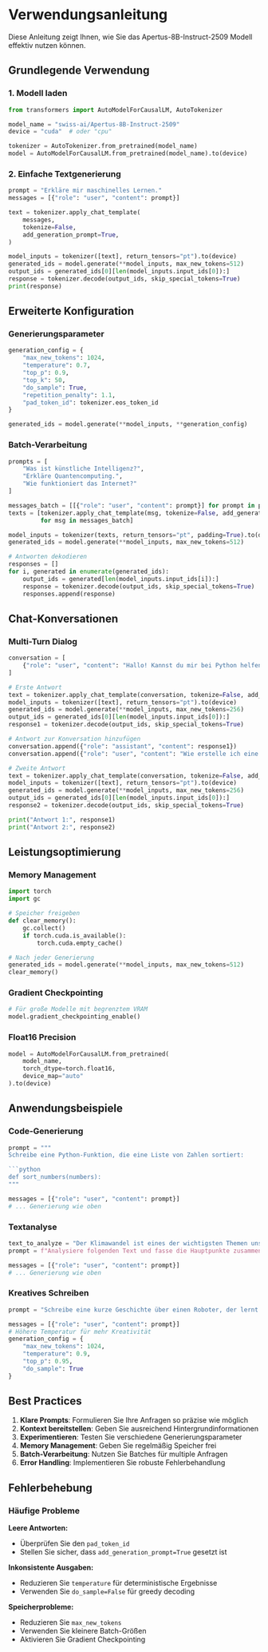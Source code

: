 # Verwendungsanleitung

Diese Anleitung zeigt Ihnen, wie Sie das Apertus-8B-Instruct-2509 Modell effektiv nutzen können.

## Grundlegende Verwendung

### 1. Modell laden

```python
from transformers import AutoModelForCausalLM, AutoTokenizer

model_name = "swiss-ai/Apertus-8B-Instruct-2509"
device = "cuda"  # oder "cpu"

tokenizer = AutoTokenizer.from_pretrained(model_name)
model = AutoModelForCausalLM.from_pretrained(model_name).to(device)
```

### 2. Einfache Textgenerierung

```python
prompt = "Erkläre mir maschinelles Lernen."
messages = [{"role": "user", "content": prompt}]

text = tokenizer.apply_chat_template(
    messages,
    tokenize=False,
    add_generation_prompt=True,
)

model_inputs = tokenizer([text], return_tensors="pt").to(device)
generated_ids = model.generate(**model_inputs, max_new_tokens=512)
output_ids = generated_ids[0][len(model_inputs.input_ids[0]):]
response = tokenizer.decode(output_ids, skip_special_tokens=True)
print(response)
```

## Erweiterte Konfiguration

### Generierungsparameter

```python
generation_config = {
    "max_new_tokens": 1024,
    "temperature": 0.7,
    "top_p": 0.9,
    "top_k": 50,
    "do_sample": True,
    "repetition_penalty": 1.1,
    "pad_token_id": tokenizer.eos_token_id
}

generated_ids = model.generate(**model_inputs, **generation_config)
```

### Batch-Verarbeitung

```python
prompts = [
    "Was ist künstliche Intelligenz?",
    "Erkläre Quantencomputing.",
    "Wie funktioniert das Internet?"
]

messages_batch = [[{"role": "user", "content": prompt}] for prompt in prompts]
texts = [tokenizer.apply_chat_template(msg, tokenize=False, add_generation_prompt=True) 
         for msg in messages_batch]

model_inputs = tokenizer(texts, return_tensors="pt", padding=True).to(device)
generated_ids = model.generate(**model_inputs, max_new_tokens=512)

# Antworten dekodieren
responses = []
for i, generated in enumerate(generated_ids):
    output_ids = generated[len(model_inputs.input_ids[i]):]
    response = tokenizer.decode(output_ids, skip_special_tokens=True)
    responses.append(response)
```

## Chat-Konversationen

### Multi-Turn Dialog

```python
conversation = [
    {"role": "user", "content": "Hallo! Kannst du mir bei Python helfen?"},
]

# Erste Antwort
text = tokenizer.apply_chat_template(conversation, tokenize=False, add_generation_prompt=True)
model_inputs = tokenizer([text], return_tensors="pt").to(device)
generated_ids = model.generate(**model_inputs, max_new_tokens=256)
output_ids = generated_ids[0][len(model_inputs.input_ids[0]):]
response1 = tokenizer.decode(output_ids, skip_special_tokens=True)

# Antwort zur Konversation hinzufügen
conversation.append({"role": "assistant", "content": response1})
conversation.append({"role": "user", "content": "Wie erstelle ich eine Liste in Python?"})

# Zweite Antwort
text = tokenizer.apply_chat_template(conversation, tokenize=False, add_generation_prompt=True)
model_inputs = tokenizer([text], return_tensors="pt").to(device)
generated_ids = model.generate(**model_inputs, max_new_tokens=256)
output_ids = generated_ids[0][len(model_inputs.input_ids[0]):]
response2 = tokenizer.decode(output_ids, skip_special_tokens=True)

print("Antwort 1:", response1)
print("Antwort 2:", response2)
```

## Leistungsoptimierung

### Memory Management

```python
import torch
import gc

# Speicher freigeben
def clear_memory():
    gc.collect()
    if torch.cuda.is_available():
        torch.cuda.empty_cache()

# Nach jeder Generierung
generated_ids = model.generate(**model_inputs, max_new_tokens=512)
clear_memory()
```

### Gradient Checkpointing

```python
# Für große Modelle mit begrenztem VRAM
model.gradient_checkpointing_enable()
```

### Float16 Precision

```python
model = AutoModelForCausalLM.from_pretrained(
    model_name,
    torch_dtype=torch.float16,
    device_map="auto"
).to(device)
```

## Anwendungsbeispiele

### Code-Generierung

```python
prompt = """
Schreibe eine Python-Funktion, die eine Liste von Zahlen sortiert:

```python
def sort_numbers(numbers):
"""

messages = [{"role": "user", "content": prompt}]
# ... Generierung wie oben
```

### Textanalyse

```python
text_to_analyze = "Der Klimawandel ist eines der wichtigsten Themen unserer Zeit..."
prompt = f"Analysiere folgenden Text und fasse die Hauptpunkte zusammen:\n\n{text_to_analyze}"

messages = [{"role": "user", "content": prompt}]
# ... Generierung wie oben
```

### Kreatives Schreiben

```python
prompt = "Schreibe eine kurze Geschichte über einen Roboter, der lernt zu träumen."

messages = [{"role": "user", "content": prompt}]
# Höhere Temperatur für mehr Kreativität
generation_config = {
    "max_new_tokens": 1024,
    "temperature": 0.9,
    "top_p": 0.95,
    "do_sample": True
}
```

## Best Practices

1. **Klare Prompts**: Formulieren Sie Ihre Anfragen so präzise wie möglich
2. **Kontext bereitstellen**: Geben Sie ausreichend Hintergrundinformationen
3. **Experimentieren**: Testen Sie verschiedene Generierungsparameter
4. **Memory Management**: Geben Sie regelmäßig Speicher frei
5. **Batch-Verarbeitung**: Nutzen Sie Batches für multiple Anfragen
6. **Error Handling**: Implementieren Sie robuste Fehlerbehandlung

## Fehlerbehebung

### Häufige Probleme

**Leere Antworten:**
- Überprüfen Sie den `pad_token_id`
- Stellen Sie sicher, dass `add_generation_prompt=True` gesetzt ist

**Inkonsistente Ausgaben:**
- Reduzieren Sie `temperature` für deterministische Ergebnisse
- Verwenden Sie `do_sample=False` für greedy decoding

**Speicherprobleme:**
- Reduzieren Sie `max_new_tokens`
- Verwenden Sie kleinere Batch-Größen
- Aktivieren Sie Gradient Checkpointing
